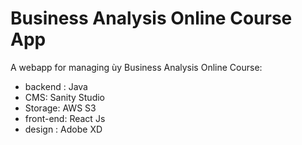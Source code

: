 # Business Analysis Online Course App
A webapp for managing ùy Business Analysis Online Course:
- backend : Java
- CMS: Sanity Studio
- Storage: AWS S3
- front-end: React Js
- design : Adobe XD
